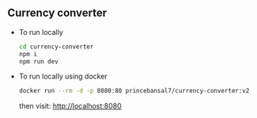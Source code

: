 ## Currency converter

-  To run locally
   ```sh
   cd currency-converter
   npm i
   npm run dev
   ```
- To run locally using docker
  ```sh
  docker run --rm -d -p 8080:80 princebansal7/currency-converter:v2
  ```
  then visit: [http://localhost:8080](http://localhost:8080)